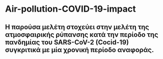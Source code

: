 # Air-pollution-COVID-19-impact

Η παρούσα μελέτη  στοχεύει στην μελέτη της ατμοσφαιρικής ρύπανσης κατά την περίοδο της πανδημίας του SARS-CoV-2 (Cocid-19) συγκριτικά με μία χρονική περίοδο αναφοράς. 
---
